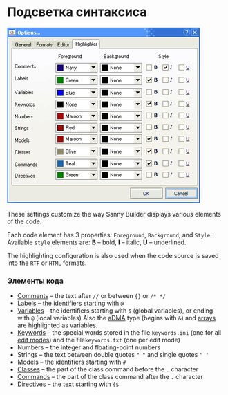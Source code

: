 # Подсветка синтаксиса

![](../../.gitbook/assets/high_page.png)

These settings customize the way Sanny Builder displays various elements of the code. 

Each code element has 3 properties: `Foreground`, `Background`, and `Style`.   
Available `style` elements are: **B** – bold, **I** – italic, **U** – underlined.

The highlighting configuration is also used when the code source is saved into the `RTF` or `HTML` formats.

### Элементы кода

* [Comments](../../features.md#commenting-code) – the text after `//` or between `{}` or `/* */`
* [Labels](../../coding/data-types.md) – the identifiers starting with `@`
* [Variables](../../coding/variables.md) – the identifiers starting with `$` \(global variables\), or ending with `@` \(local variables\) Also the [aDMA](../../coding/data-types.md) type \(begins with `&`\) and [arrays](../../coding/arrays.md) are highlighted as variables.
* [Keywords](../../coding/keywords.md) – the special words stored in the file `keywords.ini` \(one for all [edit modes](../../edit-modes.md)\) and the file`keywords.txt` \(one per edit mode\)
* Numbers – the integer and floating-point numbers
* Strings – the text between double quotes `" "` and single quotes `' '`
* Models – the identifiers starting with `#`
* [Classes](../../coding/classes.md) – the part of the class command before the `.` character
* [Commands](../../coding/classes.md) – the part of the class command after the `.` character
* [Directives ](../../coding/directives.md)– the text starting with `{$`

